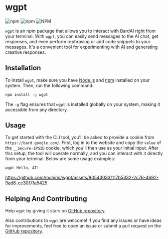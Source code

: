 # wgpt

![npm](https://img.shields.io/npm/v/wgpt) ![npm](https://img.shields.io/npm/dt/wgpt) ![NPM](https://img.shields.io/npm/l/wgpt)

`wgpt` is an npm package that allows you to interact with BardAI right from your terminal. With `wgpt`, you can easily send messages to the AI chat, get responses, and even perform rephrasing or add code snippets to your messages. It's a convenient tool for experimenting with AI and generating creative responses.

## Installation

To install `wgpt`, make sure you have [Node.js](https://nodejs.org/) and [npm](https://www.npmjs.com/) installed on your system. Then, run the following command:

```bash
npm install -g wgpt
```

The `-g` flag ensures that `wgpt` is installed globally on your system, making it accessible from any directory.


## Usage
To get started with the CLI tool, you'll be asked to provide a cookie from `https://bard.google.com/`. First, log in to the website and copy the `value` of the `__Secure-1PSID` cookie, which you'll then use as your initial input. After this setup, the tool will operate normally, and you can interact with it directly from your terminal. Below are some usage examples:

```bash
wgpt Hello, AI!
```


https://github.com/muhiris/wgpt/assets/80543033/117b5332-2c76-4692-9ad8-ee30f7fa5425






## Helping And Contributing

Help `wgpt` by giving it stars on [GitHub repository](https://github.com/muhiris/wgpt).

Also contributions to `wgpt` are welcome! If you find any issues or have ideas for improvements, feel free to open an issue or submit a pull request on the [GitHub repository](https://github.com/muhiris/wgpt).

